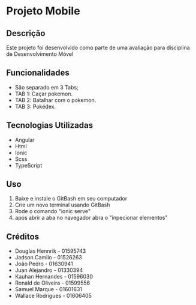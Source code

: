 # Projeto Mobile 

## Descrição

Este projeto foi desenvolvido como parte de uma avaliação para disciplina de Desenvolvimento Móvel

## Funcionalidades

- São separado em 3 Tabs;
- TAB 1: Caçar pokemon.
- TAB 2: Batalhar com o pokemon.
- TAB 3: Pokédex.

## Tecnologias Utilizadas

- Angular
- Html
- Ionic
- Scss
- TypeScript

## Uso

1. Baixe e instale o GitBash em seu computador
2. Crie um novo terminal usando GitBash
3. Rode o comando "ionic serve"
4. após abrir a aba no navegador abra o "inpecionar elementos"

## Créditos

- Douglas Hennrik - 01595743
- Jadson Camilo - 01526263
- João Pedro - 01630941
- Juan Alejandro - 01330394
- Kauhan Hernandes - 01596030
- Ronald de Oliveira - 01599556
- Samuel Marque - 01601631
- Wallace Rodrigues - 01606405
